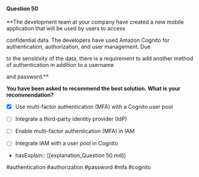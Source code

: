 #### Question  50


**The development team at your company have created a new mobile application that will be used by users to access

confidential data. The developers have used Amazon Cognito for authentication, authorization, and user management. Due

to the sensitivity of the data, there is a requirement to add another method of authentication in addition to a username

and password.**


**You have been asked to recommend the best solution. What is your recommendation?**


- [x] Use multi-factor authentication (MFA) with a Cognito user pool


- [ ] Integrate a third-party identity provider (IdP)


- [ ] Enable multi-factor authentication (MFA) in IAM


- [ ] Integrate IAM with a user pool in Cognito



- hasExplain:: [[explanation_Question  50.md]]

#authentication #authorization #password #mfa #cognito 